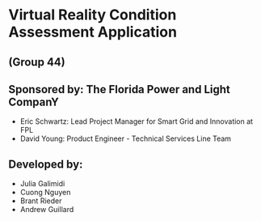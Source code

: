 # Virtual Reality Condition Assessment Application 
## (Group 44)
## Sponsored by: The Florida Power and Light CompanY
- Eric Schwartz: Lead Project Manager for Smart Grid and Innovation at FPL
- David Young: Product Engineer - Technical Services Line Team
## Developed by:
- Julia Galimidi
- Cuong Nguyen
- Brant Rieder
- Andrew Guillard
	


